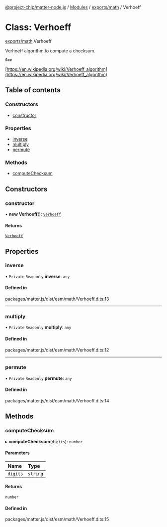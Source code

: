 [@project-chip/matter-node.js](../README.md) / [Modules](../modules.md) / [exports/math](../modules/exports_math.md) / Verhoeff

# Class: Verhoeff

[exports/math](../modules/exports_math.md).Verhoeff

Verhoeff algorithm to compute a checksum.

**`See`**

[https://en.wikipedia.org/wiki/Verhoeff_algorithm](https://en.wikipedia.org/wiki/Verhoeff_algorithm)

## Table of contents

### Constructors

- [constructor](exports_math.Verhoeff.md#constructor)

### Properties

- [inverse](exports_math.Verhoeff.md#inverse)
- [multiply](exports_math.Verhoeff.md#multiply)
- [permute](exports_math.Verhoeff.md#permute)

### Methods

- [computeChecksum](exports_math.Verhoeff.md#computechecksum)

## Constructors

### constructor

• **new Verhoeff**(): [`Verhoeff`](exports_math.Verhoeff.md)

#### Returns

[`Verhoeff`](exports_math.Verhoeff.md)

## Properties

### inverse

• `Private` `Readonly` **inverse**: `any`

#### Defined in

packages/matter.js/dist/esm/math/Verhoeff.d.ts:13

___

### multiply

• `Private` `Readonly` **multiply**: `any`

#### Defined in

packages/matter.js/dist/esm/math/Verhoeff.d.ts:12

___

### permute

• `Private` `Readonly` **permute**: `any`

#### Defined in

packages/matter.js/dist/esm/math/Verhoeff.d.ts:14

## Methods

### computeChecksum

▸ **computeChecksum**(`digits`): `number`

#### Parameters

| Name | Type |
| :------ | :------ |
| `digits` | `string` |

#### Returns

`number`

#### Defined in

packages/matter.js/dist/esm/math/Verhoeff.d.ts:15

